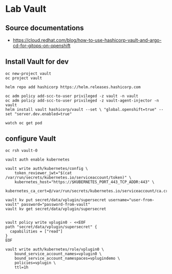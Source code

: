 # Lab Vault

## Source documentations
- https://cloud.redhat.com/blog/how-to-use-hashicorp-vault-and-argo-cd-for-gitops-on-openshift


## Install Vault for dev

```
oc new-project vault
oc project vault

helm repo add hashicorp https://helm.releases.hashicorp.com

oc adm policy add-scc-to-user privileged -z vault -n vault
oc adm policy add-scc-to-user privileged -z vault-agent-injector -n vault
helm install vault hashicorp/vault --set \ "global.openshift=true" --set "server.dev.enabled=true"

watch oc get pod
```

## configure Vault

```
oc rsh vault-0 

vault auth enable kubernetes

vault write auth/kubernetes/config \
    token_reviewer_jwt="$(cat /var/run/secrets/kubernetes.io/serviceaccount/token)" \
    kubernetes_host="https://$KUBERNETES_PORT_443_TCP_ADDR:443" \
    kubernetes_ca_cert=@/var/run/secrets/kubernetes.io/serviceaccount/ca.crt

vault kv put secret/data/vplugin/supersecret username="user-from-vault" password="password-from-vault"
vault kv get secret/data/vplugin/supersecret


vault policy write vplugin0 - <<EOF
path "secret/data/vplugin/supersecret" {
  capabilities = ["read"]
}
EOF

vault write auth/kubernetes/role/vplugin0 \
    bound_service_account_names=vplugin0 \
    bound_service_account_namespaces=vplugindemo \
    policies=vplugin \
    ttl=1h
```
